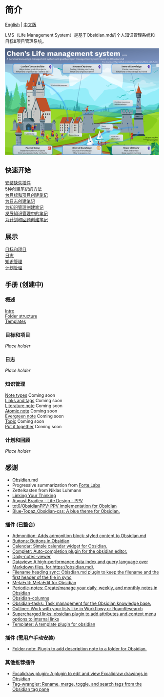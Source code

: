 # 简介
[English](README.md) | [中文版](README_CN.md)

LMS（Life Management System）是基于Obsidian.md的个人知识管理系统和目标&项目管理系统。


![LMS_poster_landscape](900_Supporting_Files/991_Readme/images/LMS_poster_landscape.png)


## 快速开始
[安装缺失插件](900_Supporting_Files/991_Readme_CN/QS_a0_Install_plugins.md)  
[5种创建笔记的方法](900_Supporting_Files/991_Readme_CN/QS_a1_5_ways_to_create_new_notes.md)  
[为目标和项目创建笔记](900_Supporting_Files/991_Readme_CN/QS_b1_Create_notes_for_goals_projects.md)  
[为日志创建笔记](900_Supporting_Files/991_Readme_CN/QS_c1_Create_notes_for_journal.md)  
[为知识管理创建笔记](900_Supporting_Files/991_Readme_CN/QS_d1_Create_notes_for_knowledge_management.md)   
[发展知识管理中的笔记](900_Supporting_Files/991_Readme_CN/QS_d2_Develop_notes_for_knowledge_management.md)  
[为计划和回顾创建笔记](900_Supporting_Files/991_Readme_CN/QS_e1_Create_notes_for_plans_reviews.md)    

## 展示
[目标和项目](900_Supporting_Files/991_Readme_CN/SC_a1_Goals_projects.md)   
[日志](900_Supporting_Files/991_Readme_CN/SC_b1_Journal.md)   
[知识管理](900_Supporting_Files/991_Readme_CN/SC_c1_Knowledge_management.md)    
[计划管理](900_Supporting_Files/991_Readme_CN/SC_d1_Plans_Reviews.md)  

## 手册 (创建中)
### 概述
[Intro](900_Supporting_Files/991_Readme_CN/01_Intro.md)  
[Folder structure](900_Supporting_Files/991_Readme_CN/02_Folder_structure.md)  
[Templates](900_Supporting_Files/991_Readme_CN/03_Templates.md)   

### 目标和项目
*Place holder*  

### 日志
*Place holder*  

### 知识管理
[Note types](900_Supporting_Files/991_Readme_CN/PKM01_Note_types.md)   Coming soon  
[Links and tags](900_Supporting_Files/991_Readme_CN/PKM02_Links_and_tags.md) Coming soon  
[Literature note](900_Supporting_Files/991_Readme_CN/PKM03_Literature_note.md) Coming soon  
[Atomic note](900_Supporting_Files/991_Readme_CN/PKM04_Atomic_note.md) Coming soon  
[Evergreen note](900_Supporting_Files/991_Readme_CN/PKM005_Evergreen_note.md) Coming soon  
[Topic](900_Supporting_Files/991_Readme_CN/PKM006_Topic.md) Coming soon  
[Put it together](900_Supporting_Files/991_Readme_CN/PKM010_Put_it_together.md) Coming soon  


### 计划和回顾
*Place holder*  


## 感谢
- [Obsidian.md](https://obsidian.md/)
- Progressive summarization from [Forte Labs](https://fortelabs.co/)
- Zettelkasten from Niklas Luhmann
- [Linking Your Thinking](https://www.linkingyourthinking.com/)
- [August Bradley - Life Design - PPV](https://www.youtube.com/user/augustbradley/featured)
- [tot0/ObsidianPPV: PPV implementation for Obsidian](https://github.com/tot0/ObsidianPPV)
- [Blue-Topaz_Obsidian-css: A blue theme for Obsidian. ](https://github.com/whyt-byte/Blue-Topaz_Obsidian-css)

### 插件 (已整合)
- [Admonition: Adds admonition block-styled content to Obsidian.md ](https://github.com/valentine195/obsidian-admonition)
- [Buttons: Buttons in Obsidian ](https://github.com/shabegom/buttons)
- [Calendar: Simple calendar widget for Obsidian. ](https://github.com/liamcain/obsidian-calendar-plugin)
- [Completr: Auto-completion plugin for the obsidian editor. ](https://github.com/tth05/obsidian-completr)
- [Daily-notes-viewer ](https://github.com/Johnson0907/obsidian-daily-notes-viewer)
- [Dataview: A high-performance data index and query language over Markdown files, for https://obsidian.md/. ](https://github.com/blacksmithgu/obsidian-dataview)
- [Filename heading sync: Obisdian.md plugin to keep the filename and the first header of the file in sync ](https://github.com/dvcrn/obsidian-filename-heading-sync)
- [MetaEdit: MetaEdit for Obsidian ](https://github.com/chhoumann/MetaEdit)
- [Periodic-notes: Create/manage your daily, weekly, and monthly notes in Obsidian ](https://github.com/liamcain/obsidian-periodic-notes)
- [Obsidian-columns](https://github.com/tnichols217/obsidian-columns)
- [Obsidian-tasks: Task management for the Obsidian knowledge base. ](https://github.com/obsidian-tasks-group/obsidian-tasks)
- [Outliner: Work with your lists like in Workflowy or RoamResearch](https://github.com/vslinko/obsidian-outliner)
- [Supercharged links: obsidian plugin to add attributes and context menu options to internal links ](https://github.com/mdelobelle/obsidian_supercharged_links)
- [Templater: A template plugin for obsidian ](https://github.com/SilentVoid13/Templater)

### 插件 (需用户手动安装)
- [Folder note: Plugin to add description note to a folder for Obsidian. ](https://github.com/xpgo/obsidian-folder-note-plugin)


### 其他推荐插件 
- [Excalidraw plugin: A plugin to edit and view Excalidraw drawings in Obsidian ](https://github.com/zsviczian/obsidian-excalidraw-plugin)
- [Tag-wrangler: Rename, merge, toggle, and search tags from the Obsidian tag pane ](https://github.com/pjeby/tag-wrangler)